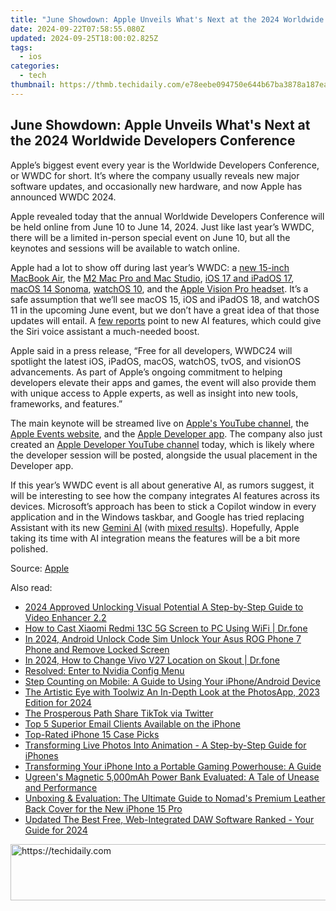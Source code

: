 ```yaml
---
title: "June Showdown: Apple Unveils What's Next at the 2024 Worldwide Developers Conference"
date: 2024-09-22T07:58:55.080Z
updated: 2024-09-25T18:00:02.825Z
tags:
  - ios
categories:
  - tech
thumbnail: https://thmb.techidaily.com/e78eebe094750e644b67ba3878a187eacb185aa1a9fd411672fdcfadf6164da3.jpg
---
```


## June Showdown: Apple Unveils What's Next at the 2024 Worldwide Developers Conference

Apple’s biggest event every year is the Worldwide Developers Conference, or WWDC for short. It’s where the company usually reveals new major software updates, and occasionally new hardware, and now Apple has announced WWDC 2024.

 Apple revealed today that the annual Worldwide Developers Conference will be held online from June 10 to June 14, 2024\. Just like last year’s WWDC, there will be a limited in-person special event on June 10, but all the keynotes and sessions will be available to watch online.

 Apple had a lot to show off during last year’s WWDC: a [new 15-inch MacBook Air](https://facebook-videos.techidaily.com/new-revealing-hidden-group-media-on-messenger-app/), the [M2 Mac Pro and Mac Studio](https://pokemon-go-android.techidaily.com/in-2024-all-you-need-to-know-about-mega-greninja-for-poco-m6-pro-4g-drfone-by-drfone-virtual-android/), [iOS 17 and iPadOS 17](https://screen-recording.techidaily.com/enhanced-team-collaboration-with-slack-plus-filmora-timelines-for-2024/), [macOS 14 Sonoma](https://screen-video-capture.techidaily.com/how-to-capture-your-gaming-success-on-win10/), [watchOS 10](https://article-tips.techidaily.com/2024-approved-ghostly-3-melee-golem-4s-challenge/), and the [Apple Vision Pro headset](https://location-social.techidaily.com/in-2024-how-to-sharefake-location-on-whatsapp-for-apple-iphone-12-mini-drfone-by-drfone-virtual-ios/). It’s a safe assumption that we’ll see macOS 15, iOS and iPadOS 18, and watchOS 11 in the upcoming June event, but we don’t have a great idea of that those updates will entail. A [few reports](https://www.macrumors.com/2024/02/16/ios-18-slew-of-new-ai-features/) point to new AI features, which could give the Siri voice assistant a much-needed boost.

 Apple said in a press release, “Free for all developers, WWDC24 will spotlight the latest iOS, iPadOS, macOS, watchOS, tvOS, and visionOS advancements. As part of Apple’s ongoing commitment to helping developers elevate their apps and games, the event will also provide them with unique access to Apple experts, as well as insight into new tools, frameworks, and features.”

 The main keynote will be streamed live on [Apple's YouTube channel](https://www.youtube.com/@Apple), the [Apple Events website](https://www.apple.com/apple-events/), and the [Apple Developer app](https://apps.apple.com/us/app/apple-developer/id640199958). The company also just created an [Apple Developer YouTube channel](https://www.youtube.com/@AppleDeveloper/videos) today, which is likely where the developer session will be posted, alongside the usual placement in the Developer app.

 If this year’s WWDC event is all about generative AI, as rumors suggest, it will be interesting to see how the company integrates AI features across its devices. Microsoft’s approach has been to stick a Copilot window in every application and in the Windows taskbar, and Google has tried replacing Assistant with its new [Gemini AI](https://youtube-lab.techidaily.com/24-unleash-creativity-without-breaking-the-bank-top-9-affordable-editors/) (with [mixed results](https://instagram-videos.techidaily.com/new-2024-approved-starting-point-connecting-seamlessly-via-instagram/)). Hopefully, Apple taking its time with AI integration means the features will be a bit more polished.

 Source: [Apple](https://www.apple.com/newsroom/2024/03/apples-worldwide-developers-conference-returns-june-10-2024/)

<ins class="adsbygoogle"
     style="display:block"
     data-ad-format="autorelaxed"
     data-ad-client="ca-pub-7571918770474297"
     data-ad-slot="1223367746"></ins>

<ins class="adsbygoogle"
     style="display:block"
     data-ad-client="ca-pub-7571918770474297"
     data-ad-slot="8358498916"
     data-ad-format="auto"
     data-full-width-responsive="true"></ins>

<span class="atpl-alsoreadstyle">Also read:</span>
<div><ul>
<li><a href="https://some-skills.techidaily.com/2024-approved-unlocking-visual-potential-a-step-by-step-guide-to-video-enhancer-22/"><u>2024 Approved Unlocking Visual Potential A Step-by-Step Guide to Video Enhancer 2.2</u></a></li>
<li><a href="https://screen-mirror.techidaily.com/how-to-cast-xiaomi-redmi-13c-5g-screen-to-pc-using-wifi-drfone-by-drfone-android/"><u>How to Cast Xiaomi Redmi 13C 5G Screen to PC Using WiFi | Dr.fone</u></a></li>
<li><a href="https://sim-unlock.techidaily.com/in-2024-android-unlock-code-sim-unlock-your-asus-rog-phone-7-phone-and-remove-locked-screen-by-drfone-android/"><u>In 2024, Android Unlock Code Sim Unlock Your Asus ROG Phone 7 Phone and Remove Locked Screen</u></a></li>
<li><a href="https://location-social.techidaily.com/in-2024-how-to-change-vivo-v27-location-on-skout-drfone-by-drfone-virtual-android/"><u>In 2024, How to Change Vivo V27 Location on Skout | Dr.fone</u></a></li>
<li><a href="https://network-issues.techidaily.com/resolved-enter-to-nvidia-config-menu/"><u>Resolved: Enter to Nvidia Config Menu</u></a></li>
<li><a href="https://os-tips.techidaily.com/step-counting-on-mobile-a-guide-to-using-your-iphoneandroid-device/"><u>Step Counting on Mobile: A Guide to Using Your iPhone/Android Device</u></a></li>
<li><a href="https://some-approaches.techidaily.com/the-artistic-eye-with-toolwiz-an-in-depth-look-at-the-photosapp-2023-edition-for-2024/"><u>The Artistic Eye with Toolwiz An In-Depth Look at the PhotosApp, 2023 Edition for 2024</u></a></li>
<li><a href="https://twitter-videos.techidaily.com/the-prosperous-path-share-tiktok-via-twitter/"><u>The Prosperous Path Share TikTok via Twitter</u></a></li>
<li><a href="https://os-tips.techidaily.com/top-5-superior-email-clients-available-on-the-iphone/"><u>Top 5 Superior Email Clients Available on the iPhone</u></a></li>
<li><a href="https://os-tips.techidaily.com/top-rated-iphone-15-case-picks/"><u>Top-Rated iPhone 15 Case Picks</u></a></li>
<li><a href="https://os-tips.techidaily.com/transforming-live-photos-into-animation-a-step-by-step-guide-for-iphones/"><u>Transforming Live Photos Into Animation - A Step-by-Step Guide for iPhones</u></a></li>
<li><a href="https://os-tips.techidaily.com/transforming-your-iphone-into-a-portable-gaming-powerhouse-a-guide/"><u>Transforming Your iPhone Into a Portable Gaming Powerhouse: A Guide</u></a></li>
<li><a href="https://os-tips.techidaily.com/ugreens-magnetic-5000mah-power-bank-evaluated-a-tale-of-unease-and-performance/"><u>Ugreen's Magnetic 5,000mAh Power Bank Evaluated: A Tale of Unease and Performance</u></a></li>
<li><a href="https://os-tips.techidaily.com/unboxing-and-evaluation-the-ultimate-guide-to-nomads-premium-leather-back-cover-for-the-new-iphone-15-pro/"><u>Unboxing & Evaluation: The Ultimate Guide to Nomad's Premium Leather Back Cover for the New iPhone 15 Pro</u></a></li>
<li><a href="https://voice-adjusting.techidaily.com/updated-the-best-free-web-integrated-daw-software-ranked-your-guide-for-2024/"><u>Updated The Best Free, Web-Integrated DAW Software Ranked - Your Guide for 2024</u></a></li>
</ul></div>

<!-- affiliate ads begin -->
<a href="https://appsumo.8odi.net/c/5597632/2068433/7443" target="_top" id="2068433">
  <img src="//a.impactradius-go.com/display-ad/7443-2068433" border="0" alt="https://techidaily.com" width="728" height="90"/>
</a>
<img height="0" width="0" src="https://appsumo.8odi.net/i/5597632/2068433/7443" style="position:absolute;visibility:hidden;" border="0" />
<!-- affiliate ads end -->

